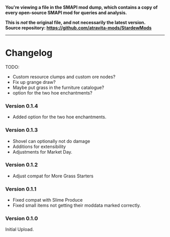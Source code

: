 **You're viewing a file in the SMAPI mod dump, which contains a copy of every open-source SMAPI mod
for queries and analysis.**

**This is _not_ the original file, and not necessarily the latest version.**  
**Source repository: https://github.com/atravita-mods/StardewMods**

----

Changelog
===========

TODO:
   - Custom resource clumps and custom ore nodes?
   - Fix up grange draw?
   - Maybe put grass in the furniture catalogue?
   - option for the two hoe enchantments?

### Version 0.1.4
* Added option for the two hoe enchantments.

### Version 0.1.3
* Shovel can optionally not do damage
* Additions for extensibility
* Adjustments for Market Day.

### Version 0.1.2
* Adjust compat for More Grass Starters

### Version 0.1.1
* Fixed compat with Slime Produce
* Fixed small items not getting their moddata marked correctly.

### Version 0.1.0

Initial Upload.